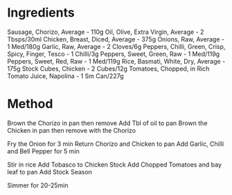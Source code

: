 # Ingredients

Sausage, Chorizo, Average - 110g
Oil, Olive, Extra Virgin, Average - 2 Tbsps/30ml
Chicken, Breast, Diced, Average - 375g
Onions, Raw, Average  - 1 Med/180g
Garlic, Raw, Average  - 2 Cloves/6g
Peppers, Chilli, Green, Crisp, Spicy, Finger, Tesco - 1 Chilli/3g
Peppers, Sweet, Green, Raw  - 1 Med/119g
Peppers, Sweet, Red, Raw  - 1 Med/119g
Rice, Basmati, White, Dry, Average  - 175g
Stock Cubes, Chicken  - 2 Cubes/12g
Tomatoes, Chopped, in Rich Tomato Juice, Napolina - 1 Sm Can/227g

# Method

Brown the Chorizo in pan then remove
Add Tbl of oil to pan
Brown the Chicken in pan then remove with the Chorizo

Fry the Onion for 3 min
Return Chorizo and Chicken to pan
Add Garlic, Chilli and Bell Pepper for 5 min

Stir in rice
Add Tobasco to Chicken Stock
Add Chopped Tomatoes and bay leaf to pan
Add Stock
Season

Simmer for 20-25min